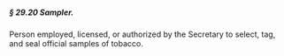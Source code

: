 ##### § 29.20 Sampler. #####

Person employed, licensed, or authorized by the Secretary to select, tag, and seal official samples of tobacco.